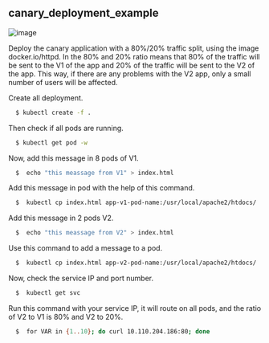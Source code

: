 
## canary_deployment_example

![image](https://github.com/Abhay956/canary_deployment_example/assets/141961610/25dd6b32-3dac-482b-bccf-eb4df772a69d)


Deploy the canary application with a 80%/20% traffic split, using the image docker.io/httpd. In the 80% and 20% ratio means that 80% of the traffic will be sent to the V1 of the app and 20% of the traffic will be sent to the V2 of the app. This way, if there are any problems with the V2 app, only a small number of users will be affected.

Create all deployment.

```bash
  $ kubectl create -f .
```

Then check if all pods are running.

```bash
  $ kubectl get pod -w
```
Now, add this message in 8 pods of V1.

```bash
  $  echo "this meassage from V1" > index.html 
```
Add this message in pod with the help of this command.

```bash
  $  kubectl cp index.html app-v1-pod-name:/usr/local/apache2/htdocs/
```
Add this message in 2 pods V2.
```bash
  $  echo "this meassage from V2" > index.html 
```
Use this command to add a message to a pod.
```bash
  $  kubectl cp index.html app-v2-pod-name:/usr/local/apache2/htdocs/
```
Now, check the service IP and port number.
```bash
  $  kubectl get svc
```
Run this command with your service IP, it will route on all pods, and the ratio of V2 to V1 is 80% and V2 to 20%.
```bash
  $  for VAR in {1..10}; do curl 10.110.204.186:80; done 
```
